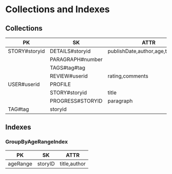 # Collections and Indexes

## Collections
|PK|SK|ATTR|JSON|
|--|--|--|--|
|STORY#storyid|DETAILS#storyid|publishDate,author,age,title,tags[]|intro|
||PARAGRAPH#number||body,next,previous|
||TAGS#tag#tag|||
||REVIEW#userid|rating,comments||
|USER#userid|PROFILE|||
||STORY#storyid|title||
|| PROGRESS#STORYID|paragraph||
|TAG#tag|storyid|||


## Indexes
### GroupByAgeRangeIndex
|PK|SK|ATTR|
|--|--|--|
|ageRange|storyID|title,author|
